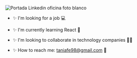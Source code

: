 
![Portada Linkedin oficina foto blanco](https://user-images.githubusercontent.com/116085996/229599675-9c6345a7-7125-427c-83f6-3ddf905f21f6.png)

<!-- **Taniagf31/Taniagf31** is a ✨ _special_ ✨ repository because its `README.md` (this file) appears on your GitHub profile. -->

- ✨ I'm looking for a job 💻

- ✨ I'm currently learning React 📝

- ✨ I'm looking to collaborate in technology companies 👩‍💼

- ✨ How to reach me: taniafe98@gmail.com 📧

<!-- - ✨ Pronouns: Tania Fe 🌸 -->

